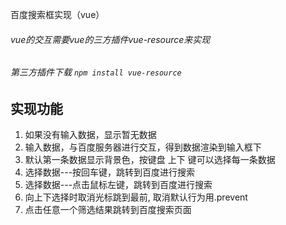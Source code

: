 百度搜索框实现（vue）

###### vue的交互需要vue的三方插件vue-resource来实现
###### 第三方插件下载 `npm install vue-resource`

##  实现功能
1. 如果没有输入数据，显示暂无数据
2. 输入数据，与百度服务器进行交互，得到数据渲染到输入框下
3. 默认第一条数据显示背景色，按键盘 上下 键可以选择每一条数据
4. 选择数据---按回车键，跳转到百度进行搜索
5. 选择数据---点击鼠标左键，跳转到百度进行搜索
6. 向上下选择时取消光标跳到最前, 取消默认行为用.prevent
7. 点击任意一个筛选结果跳转到百度搜索页面
